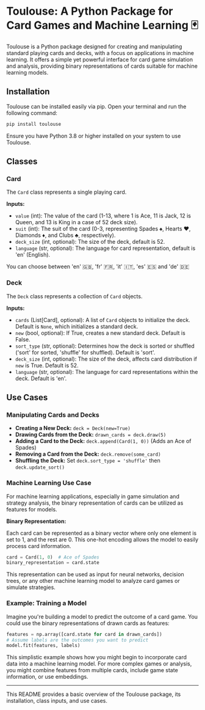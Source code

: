 # Toulouse: A Python Package for Card Games and Machine Learning 🃏

Toulouse is a Python package designed for creating and manipulating standard playing cards and decks, with a focus on applications in machine learning. It offers a simple yet powerful interface for card game simulation and analysis, providing binary representations of cards suitable for machine learning models.

## Installation

Toulouse can be installed easily via pip. Open your terminal and run the following command:

```bash
pip install toulouse
```

Ensure you have Python 3.8 or higher installed on your system to use Toulouse.

## Classes

### Card

The `Card` class represents a single playing card.

**Inputs:**

- `value` (int): The value of the card (1-13, where 1 is Ace, 11 is Jack, 12 is Queen, and 13 is King in a case of 52 deck size).
- `suit` (int): The suit of the card (0-3, representing Spades ♠️, Hearts ♥️, Diamonds ♦️, and Clubs ♣️, respectively).
- `deck_size` (int, optional): The size of the deck, default is 52.
- `language` (str, optional): The language for card representation, default is 'en' (English). 

You can choose between 'en' 🇬🇧, 'fr' 🇫🇷, 'it' 🇮🇹, 'es' 🇪🇸 and 'de' 🇩🇪

### Deck

The `Deck` class represents a collection of `Card` objects.

**Inputs:**

- `cards` (List[Card], optional): A list of `Card` objects to initialize the deck. Default is `None`, which initializes a standard deck.
- `new` (bool, optional): If True, creates a new standard deck. Default is False.
- `sort_type` (str, optional): Determines how the deck is sorted or shuffled ('sort' for sorted, 'shuffle' for shuffled). Default is 'sort'.
- `deck_size` (int, optional): The size of the deck, affects card distribution if `new` is True. Default is 52.
- `language` (str, optional): The language for card representations within the deck. Default is 'en'.

## Use Cases

### Manipulating Cards and Decks

- **Creating a New Deck:** `deck = Deck(new=True)`
- **Drawing Cards from the Deck:** `drawn_cards = deck.draw(5)`
- **Adding a Card to the Deck:** `deck.append(Card(1, 0))` (Adds an Ace of Spades)
- **Removing a Card from the Deck:** `deck.remove(some_card)`
- **Shuffling the Deck:** Set `deck.sort_type = 'shuffle'` then `deck.update_sort()`

### Machine Learning Use Case

For machine learning applications, especially in game simulation and strategy analysis, the binary representation of cards can be utilized as features for models.

**Binary Representation:**

Each card can be represented as a binary vector where only one element is set to 1, and the rest are 0. This one-hot encoding allows the model to easily process card information.

```python
card = Card(1, 0)  # Ace of Spades
binary_representation = card.state
```

This representation can be used as input for neural networks, decision trees, or any other machine learning model to analyze card games or simulate strategies.

### Example: Training a Model

Imagine you're building a model to predict the outcome of a card game. You could use the binary representations of drawn cards as features:

```python
features = np.array([card.state for card in drawn_cards])
# Assume labels are the outcomes you want to predict
model.fit(features, labels)
```

This simplistic example shows how you might begin to incorporate card data into a machine learning model. For more complex games or analysis, you might combine features from multiple cards, include game state information, or use embeddings.

---

This README provides a basic overview of the Toulouse package, its installation, class inputs, and use cases.